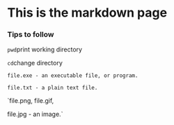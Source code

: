 # This is the markdown page

### Tips to follow

`pwd`print working directory

`cd`change directory

`file.exe - an executable file, or program.`

`file.txt - a plain text file.`

`file.png, file.gif, 

file.jpg - an image.`
